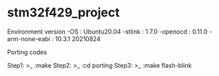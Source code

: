 # stm32f429_project

Environment version
 -OS : Ubuntu20.04
 -stlink : 1.7.0
 -openocd : 0.11.0
 -arm-none-eabi : 10.3.1 20210824

Porting codes

 Step1: >_ :make
 Step2: >_ :cd porting
 Step3: >_ :make flash-blink

